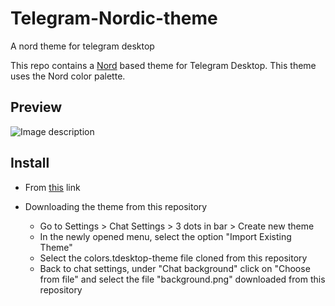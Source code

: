 # Telegram-Nordic-theme
A nord theme for telegram desktop

This repo contains a [Nord](https://github.com/arcticicestudio/nord) based theme for Telegram Desktop.
This theme uses the Nord color palette.

## Preview
![Image description](https://github.com/yaz-byte/telegram-nord-theme/blob/master/preview)

## Install
* From [this](https://t.me/addtheme/kde_nordic) link 


* Downloading the theme from this repository 
  * Go to Settings > Chat Settings > 3 dots in bar > Create new theme
  * In the newly opened menu, select the option "Import Existing Theme" 
  * Select the colors.tdesktop-theme file cloned from this repository
  * Back to chat settings, under "Chat background" click on "Choose from file" and select the file "background.png" downloaded from this repository
